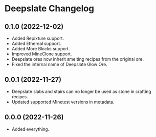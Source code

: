 Deepslate Changelog
===================

0.1.0 (2022-12-02)
------------------

- Added Repixture support.
- Added Ethereal support.
- Added More Blocks support.
- Improved MineClone support.
- Deepslate ores now inherit smelting recipes from the original ore.
- Fixed the internal name of Deepslate Glow Ore.


0.0.1 (2022-11-27)
------------------

- Deepslate slabs and stairs can no longer be used as stone in crafting recipes.
- Updated supported Minetest versions in metadata.


0.0.0 (2022-11-26)
------------------

- Added everything.
